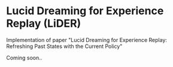 # Lucid Dreaming for Experience Replay (LiDER)
Implementation of paper "Lucid Dreaming for Experience Replay: Refreshing Past States with the Current Policy"

Coming soon..
